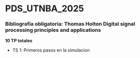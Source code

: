 # PDS_UTNBA_2025

### Bibliografía obligatoria: Thomas Holton Digital signal processing principles and applications<br/>
**10 TP totales** <br/>
+ TS 1: Primeros pasos en la simulacion
